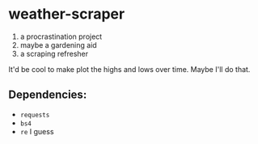 # weather-scraper

1. a procrastination project
2. maybe a gardening aid
3. a scraping refresher

It'd be cool to make plot the highs and lows over time. Maybe I'll do that.

## Dependencies:
- `requests`
- `bs4`
- `re` I guess
